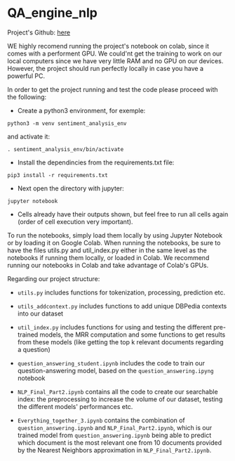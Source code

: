 # QA_engine_nlp
Project's Github: [here](https://github.com/mvonwyl/epita/tree/master/NLP/08)

WE highly recomend running the project's notebook on colab, since it comes with a performent GPU. We could'nt get the training to work on our local computers since we have very little RAM and no GPU on our devices. However, the project should run perfectly locally in case you have a powerful PC. 


In order to get the project running and test the code please proceed with the following:
* Create a python3 environment, for exemple: 
```
python3 -m venv sentiment_analysis_env
```
  and activate it:
  ```
  . sentiment_analysis_env/bin/activate
  ```
 * Install the dependincies from the requirements.txt file:
```
pip3 install -r requirements.txt
```
* Next open the directory with jupyter:
```
jupyter notebook
```
* Cells already have their outputs shown, but feel free to run all cells again (order of cell execution very important).

To run the notebooks, simply load them locally by using Jupyter Notebook or by loading it on Google Colab.
When running the notebooks, be sure to have the files utils.py and util_index.py either in the same level as the notebooks if running them locally, or loaded in Colab.
We recommend running our notebooks in Colab and take advantage of Colab's GPUs.

Regarding our project structure:

* `utils.py` includes functions for tokenization, processing, prediction etc.

* `utils_addcontext.py` includes functions to add unique DBPedia contexts into our dataset

* `util_index.py` includes functions for using and testing the different pre-trained models, the MRR computation and some functions to get results from these models (like getting the top k relevant documents regarding a question)

* `question_answering_student.ipynb` includes the code to train our question-answering model, based on the `question_answering.ipyng` notebook 

* `NLP_Final_Part2.ipynb` contains all the code to create our searchable index: the preprocessing to increase the volume of our dataset, testing the different models' performances etc.

* `Everything_together_3.ipynb` contains the combination of `question_answering.ipynb` and `NLP_Final_Part2.ipynb`, which is our trained model from `question_answering.ipynb` being able to predict which document is the most relevant one from 10 documents provided by the Nearest Neighbors approximation in `NLP_Final_Part2.ipynb`.
